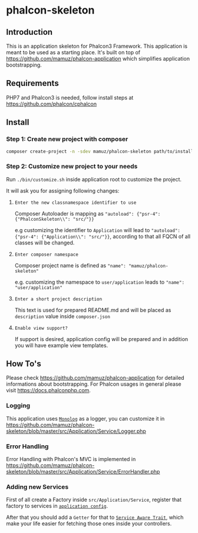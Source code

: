 # phalcon-skeleton

## Introduction

This is an application skeleton for Phalcon3 Framework.
This application is meant to be used as a starting place.
It's built on top of https://github.com/mamuz/phalcon-application which simplifies application bootstrapping.

## Requirements

PHP7 and Phalcon3 is needed, follow install steps at https://github.com/phalcon/cphalcon

## Install

### Step 1: Create new project with composer
 
```sh
composer create-project -n -sdev mamuz/phalcon-skeleton path/to/install
```

### Step 2: Customize new project to your needs

Run `./bin/customize.sh` inside application root to customize the project.

It will ask you for assigning following changes:

1. `Enter the new classnamespace identifier to use`

    Composer Autoloader is mapping as `"autoload": {"psr-4": {"PhalconSkeleton\\": "src/"}}`

    e.g customizing the identifier to `Application` will lead to `"autoload": {"psr-4": {"Application\\": "src/"}}`,
    according to that all FQCN of all classes will be changed.

2. `Enter composer namespace`

    Composer project name is defined as `"name": "mamuz/phalcon-skeleton"`

    e.g. customizing the namespace to `user/application` leads to `"name": "user/application"`

3. `Enter a short project description`

    This text is used for prepared README.md and will be placed as `description` value inside `composer.json`

4. `Enable view support?`

    If support is desired, application config will be prepared and in addition you will have example view templates.

## How To's

Please check https://github.com/mamuz/phalcon-application for detailed informations about bootstrapping.
For Phalcon usages in general please visit https://docs.phalconphp.com.

### Logging

This application uses [`Monolog`](https://github.com/Seldaek/monolog) as a logger, you can customize it in
https://github.com/mamuz/phalcon-skeleton/blob/master/src/Application/Service/Logger.php

### Error Handling

Error Handling with Phalcon's MVC is implemented in
https://github.com/mamuz/phalcon-skeleton/blob/master/src/Application/Service/ErrorHandler.php

### Adding new Services

First of all create a Factory inside `src/Application/Service`, register that factory to services in
[`application config`](https://github.com/mamuz/phalcon-skeleton/blob/master/config/application.php).

After that you should add a `Getter` for that to
[`Service Aware Trait`](https://github.com/mamuz/phalcon-skeleton/blob/master/src/Application/Service/AwareTrait.php),
which make your life easier for fetching those ones inside your controllers.
